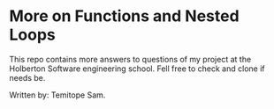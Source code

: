 # More on Functions and Nested Loops
This repo contains more answers to questions of my project at the Holberton Software engineering school. Fell free to check and clone if needs be.

Written by:
Temitope Sam.
